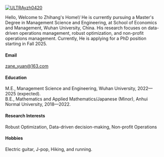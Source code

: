 

[![ULTRAyzh0420](https://img.shields.io/badge/ULTRAyzh0420-github-blue?logo=github)](https://github.com/ULTRAyzh0420)

Hello, Welcome to Zhihang's Home!/
He is currently pursuing a Master's Degree in Management Science and Engineering, at School of Economics and Management,  Wuhan University, China.
His research focuses on data-driven operations management, robust optimization, and non-profit operations management. Currently, He is applying for a PhD position starting in Fall 2025. 

#### Email
zane_yuan@163.com

#### Education
M.E., Management Science and Engineering, Wuhan University, 2022—2025 (expected).\
B.E., Mathematics and Applied Mathematics/Japanese (Minor), Anhui Normal University, 2018—2022.

#### Research Interests
Robust Optimization, Data-driven decision-making, Non-profit Operations

#### Hobbies
Electric guitar, J-pop, Hiking, and running.